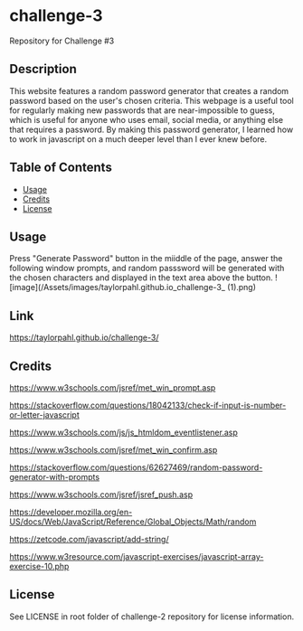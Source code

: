 # challenge-3
Repository for Challenge #3

## Description

This website features a random password generator that creates a random password based on the user's chosen criteria. This webpage is a useful tool for regularly making new passwords that are near-impossible to guess, which is useful for anyone who uses email, social media, or anything else that requires a password. By making this password generator, I learned how to work in javascript on a much deeper level than I ever knew before.

## Table of Contents

- [Usage](#usage)
- [Credits](#credits)
- [License](#license)

## Usage

Press "Generate Password" button in the miiddle of the page, answer the following window prompts, and random passsword will be generated with the chosen characters and displayed in the text area above the button.
![image](/Assets/images/taylorpahl.github.io_challenge-3_ (1).png)

## Link

https://taylorpahl.github.io/challenge-3/

## Credits

https://www.w3schools.com/jsref/met_win_prompt.asp

https://stackoverflow.com/questions/18042133/check-if-input-is-number-or-letter-javascript

https://www.w3schools.com/js/js_htmldom_eventlistener.asp

https://www.w3schools.com/jsref/met_win_confirm.asp

https://stackoverflow.com/questions/62627469/random-password-generator-with-prompts

https://www.w3schools.com/jsref/jsref_push.asp

https://developer.mozilla.org/en-US/docs/Web/JavaScript/Reference/Global_Objects/Math/random

https://zetcode.com/javascript/add-string/

https://www.w3resource.com/javascript-exercises/javascript-array-exercise-10.php

## License

See LICENSE in root folder of challenge-2 repository for license information.
